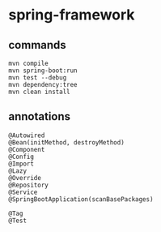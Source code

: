 # spring-framework

## commands

```
mvn compile
mvn spring-boot:run
mvn test --debug
mvn dependency:tree
mvn clean install
```

## annotations

```
@Autowired
@Bean(initMethod, destroyMethod)
@Component
@Config
@Import
@Lazy
@Override
@Repository
@Service
@SpringBootApplication(scanBasePackages)

@Tag
@Test
```